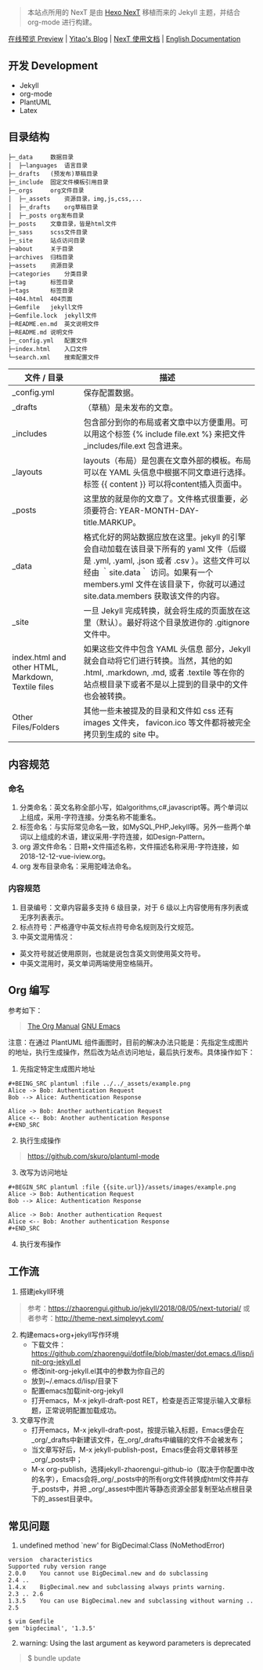 > 本站点所用的 NexT 是由 [Hexo NexT](https://github.com/iissnan/hexo-theme-next) 移植而来的 Jekyll 主题，并结合 org-mode 进行构建。<!--commit: f951075d9b739d26b42472431995fa68d08796aa-->

<a href="http://simpleyyt.github.io/jekyll-theme-next/" target="_blank">在线预览 Preview</a> | <a href="http://simpleyyt.com" target="_blank">Yitao's Blog</a> | <a href="http://theme-next.simpleyyt.com" target="_blank">NexT 使用文档</a> |  [English Documentation](README.en.md)

## 开发 Development
- Jekyll
- org-mode
- PlantUML
- Latex

## 目录结构
~~~
├─_data		数据目录
│  ├─languages	语言目录
├─_drafts	(预发布)草稿目录
├─_include	固定文件模板引用目录
├─_orgs		org文件目录
│  ├─_assets	资源目录，img,js,css,...
│  ├─_drafts	org草稿目录
│  ├─_posts	org发布目录
├─_posts	文章目录，皆是html文件
├─_sass		scss文件目录
├─_site		站点访问目录
├─about		关于目录
├─archives	归档目录
├─assets	资源目录
├─categories	分类目录
├─tag		标签目录
├─tags		标签目录
├─404.html	404页面
├─Gemfile	jekyll文件	
├─Gemfile.lock	jekyll文件
├─README.en.md	英文说明文件
├─README.md	说明文件
├─_config.yml	配置文件
├─index.html	入口文件
└─search.xml	搜索配置文件
~~~

|文件 / 目录|描述|
|-----------|------|
|_config.yml|保存配置数据。|
|_drafts|（草稿）是未发布的文章。|
|_includes|包含部分到你的布局或者文章中以方便重用。可以用这个标签  {% include file.ext %} 来把文件 _includes/file.ext 包含进来。|
|_layouts|layouts（布局）是包裹在文章外部的模板。布局可以在 YAML 头信息中根据不同文章进行选择。标签  {{ content }} 可以将content插入页面中。|
|_posts|这里放的就是你的文章了。文件格式很重要，必须要符合: YEAR-MONTH-DAY-title.MARKUP。|
|_data|格式化好的网站数据应放在这里。jekyll 的引擎会自动加载在该目录下所有的 yaml 文件（后缀是 .yml, .yaml, .json 或者 .csv ）。这些文件可以经由 ｀site.data｀ 访问。如果有一个 members.yml 文件在该目录下，你就可以通过 site.data.members 获取该文件的内容。|
|_site|一旦 Jekyll 完成转换，就会将生成的页面放在这里（默认）。最好将这个目录放进你的 .gitignore 文件中。|
|index.html and other HTML, Markdown, Textile files|如果这些文件中包含 YAML 头信息 部分，Jekyll 就会自动将它们进行转换。当然，其他的如 .html, .markdown, .md, 或者 .textile 等在你的站点根目录下或者不是以上提到的目录中的文件也会被转换。|
|Other Files/Folders|其他一些未被提及的目录和文件如  css 还有 images 文件夹， favicon.ico 等文件都将被完全拷贝到生成的 site 中。|

## 内容规范
### 命名
1. 分类命名：英文名称全部小写，如algorithms,c#,javascript等。两个单词以上组成，采用-字符连接。分类名称不能重名。
2. 标签命名：与实际常见命名一致，如MySQL,PHP,Jekyll等。另外一些两个单词以上组成的术语，建议采用-字符连接，如Design-Pattern。
3. org 源文件命名：日期+文件描述名称，文件描述名称采用-字符连接，如2018-12-12-vue-iview.org。
4. org 发布目录命名：采用驼峰法命名。

### 内容规范
1. 目录编号：文章内容最多支持 6 级目录，对于 6 级以上内容使用有序列表或无序列表表示。
2. 标点符号：严格遵守中英文标点符号命名规则及行文规范。
3. 中英文混用情况：
 + 英文符号就近使用原则，也就是说包含英文则使用英文符号。
 + 中英文混用时，英文单词两端使用空格隔开。

## Org 编写
参考如下： 
> [The Org Manual](http://orgmode.org/manual/index.html)
> [GNU Emacs](https://zhaorengui.github.io/software/2016/06/06/using-emacs/)

注意：在通过 PlantUML 组件画图时，目前的解决办法只能是：先指定生成图片的地址，执行生成操作，然后改为站点访问地址，最后执行发布。具体操作如下：
1. 先指定特定生成图片地址
~~~
#+BEING_SRC plantuml :file ../../_assets/example.png 
Alice -> Bob: Authentication Request
Bob --> Alice: Authentication Response

Alice -> Bob: Another authentication Request
Alice <-- Bob: Another authentication Response
#+END_SRC
~~~
2. 执行生成操作
> https://github.com/skuro/plantuml-mode
3. 改写为访问地址
~~~
#+BEGIN_SRC plantuml :file {{site.url}}/assets/images/example.png
Alice -> Bob: Authentication Request
Bob --> Alice: Authentication Response

Alice -> Bob: Another authentication Request
Alice <-- Bob: Another authentication Response
#+END_SRC
~~~
4. 执行发布操作

## 工作流
1. 搭建jekyll环境
> 参考：https://zhaorengui.github.io/jekyll/2018/08/05/next-tutorial/
> 或者参考：http://theme-next.simpleyyt.com/
2. 构建emacs+org+jekyll写作环境
	- 下载文件：https://github.com/zhaorengui/dotfile/blob/master/dot.emacs.d/lisp/init-org-jekyll.el
	- 修改init-org-jekyll.el其中的参数为你自己的
	- 放到~/.emacs.d/lisp/目录下
	- 配置emacs加载init-org-jekyll
	- 打开emacs，M-x jekyll-draft-post RET，检查是否正常提示输入文章标题，正常说明配置加载成功。
3. 文章写作流
	- 打开emacs，M-x jekyll-draft-post，按提示输入标题，Emacs便会在 _org/_drafts中新建该文件，在_org/_drafts中编辑的文件不会被发布；
	- 当文章写好后，M-x jekyll-publish-post，Emacs便会将文章转移至_org/_posts中；
	- M-x org-publish，选择jekyll-zhaorengui-github-io（取决于你配置中改的名字），Emacs会将_org/_posts中的所有org文件转换成html文件并存于_posts中，并把 _org/_assest中图片等静态资源全部复制至站点根目录下的_assest目录中。

## 常见问题
1. undefined method `new' for BigDecimal:Class (NoMethodError)
~~~
version  characteristics                                            Supported ruby version range
2.0.0    You cannot use BigDecimal.new and do subclassing           2.4 ..
1.4.x    BigDecimal.new and subclassing always prints warning.      2.3 .. 2.6
1.3.5    You can use BigDecimal.new and subclassing without warning .. 2.5

$ vim Gemfile
gem 'bigdecimal', '1.3.5'
~~~
2. warning: Using the last argument as keyword parameters is deprecated
> $ bundle update

